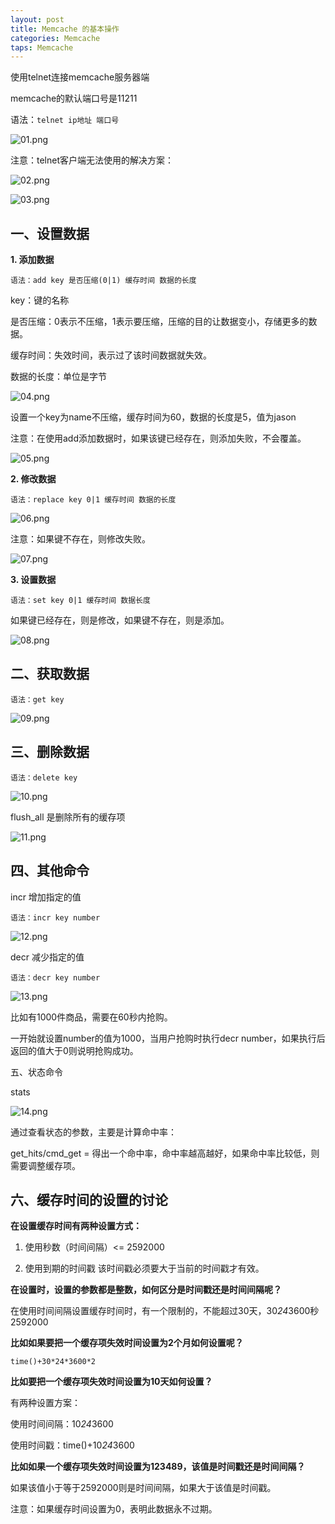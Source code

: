```yaml
---
layout: post
title: Memcache 的基本操作
categories: Memcache
taps: Memcache
---
```


使用telnet连接memcache服务器端

memcache的默认端口号是11211

语法：`telnet ip地址 端口号`

![01.png](/static/images/2016/08/10/01.png)

注意：telnet客户端无法使用的解决方案：

![02.png](/static/images/2016/08/10/02.png)

![03.png](/static/images/2016/08/10/03.png)

## 一、设置数据

**1. 添加数据**

`语法：add key 是否压缩(0|1) 缓存时间 数据的长度`

key：键的名称

是否压缩：0表示不压缩，1表示要压缩，压缩的目的让数据变小，存储更多的数据。

缓存时间：失效时间，表示过了该时间数据就失效。

数据的长度：单位是字节

![04.png](/static/images/2016/08/10/04.png)

设置一个key为name不压缩，缓存时间为60，数据的长度是5，值为jason

注意：在使用add添加数据时，如果该键已经存在，则添加失败，不会覆盖。

![05.png](/static/images/2016/08/10/05.png)

**2. 修改数据**

`语法：replace key 0|1 缓存时间 数据的长度`

![06.png](/static/images/2016/08/10/06.png)

注意：如果键不存在，则修改失败。

![07.png](/static/images/2016/08/10/07.png)

**3. 设置数据**

`语法：set key 0|1 缓存时间 数据长度`

如果键已经存在，则是修改，如果键不存在，则是添加。

![08.png](/static/images/2016/08/10/08.png)

## 二、获取数据

`语法：get key`

![09.png](/static/images/2016/08/10/09.png)

## 三、删除数据

`语法：delete key`

![10.png](/static/images/2016/08/10/10.png)

flush_all 是删除所有的缓存项

![11.png](/static/images/2016/08/10/11.png)

## 四、其他命令

incr 增加指定的值

`语法：incr key number`

![12.png](/static/images/2016/08/10/12.png)

decr 减少指定的值

`语法：decr key number`

![13.png](/static/images/2016/08/10/13.png)

比如有1000件商品，需要在60秒内抢购。

一开始就设置number的值为1000，当用户抢购时执行decr number，如果执行后返回的值大于0则说明抢购成功。

五、状态命令

stats

![14.png](/static/images/2016/08/10/14.png)

通过查看状态的参数，主要是计算命中率：

get_hits/cmd_get = 得出一个命中率，命中率越高越好，如果命中率比较低，则需要调整缓存项。

## 六、缓存时间的设置的讨论

**在设置缓存时间有两种设置方式：**

1. 使用秒数（时间间隔）<= 2592000

2. 使用到期的时间戳 该时间戳必须要大于当前的时间戳才有效。

**在设置时，设置的参数都是整数，如何区分是时间戳还是时间间隔呢？**

在使用时间间隔设置缓存时间时，有一个限制的，不能超过30天，30*24*3600秒2592000

**比如如果要把一个缓存项失效时间设置为2个月如何设置呢？**

`time()+30*24*3600*2`

**比如要把一个缓存项失效时间设置为10天如何设置？**

有两种设置方案：

使用时间间隔：10*24*3600

使用时间戳：time()+10*24*3600

**比如如果一个缓存项失效时间设置为123489，该值是时间戳还是时间间隔？**

如果该值小于等于2592000则是时间间隔，如果大于该值是时间戳。

注意：如果缓存时间设置为0，表明此数据永不过期。
